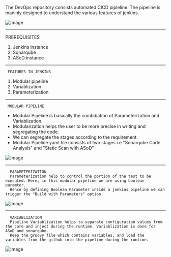The DevOps repository consists automated CICD pipleline. The pipeline is maninly designed to understand the various features of jenkins.

![image](https://user-images.githubusercontent.com/95271479/210201257-2566c04a-8c8a-4eaf-a04b-e70475c5f0c6.png)


     
   
___________________________________________________________________________________________________________________________________________________________________
PREREQUISITES

1) Jenkins instance
2) Sonarqube
3) ASoD instance

_____________________________________________________________________________________________________________________________________________________________________
     FEATURES IN JENKINS
 
1) Modular pipeline
2) Variablization
3) Parameterization


 _____________________________________________________________________________________________________________________________________________________________________
     MODULAR PIPELINE
     
* Modular Pipeline is basically the combibation of Parameterization and Variablization. 
* Modularization helps the user to be more precise in writing and segregating the code. 
* We can segregate the stages according to the requirement.
* Modular Pipeline yaml file consists of two stages i.e "Sonarqube Code Analysis" and "Static Scan with ASoD"

![image](https://user-images.githubusercontent.com/95271479/210201382-c680b096-8f53-42e0-ab9f-39980848a5fa.png)





______________________________________________________________________________________________________________________________________________________________________
      PARAMETERIZATION
      Parameterization help to control the portion of the test to be executed. Here, in this modular pipeline we are using boolean paramter.
      Hence by defining Boolean Parameter inside a jenkins pipeline we can trigger the "Build with Paramaters" option.
      
  ![image](https://user-images.githubusercontent.com/95271479/210201456-52fcb2c1-ac17-4a5d-a77c-e2b86eca8553.png)



      
___________________________________________________________________________________________________________________________________________________________________

      VARIABLIZATION
      Pipeline Variablization helps to separate configuration values from the core and inject during the runtime. Variablization is done for ASoD and sonarqube.
      Keep the groovy file which contains variables, and load the variables from the github into the pipeline during the runtime.
      
  ![image](https://user-images.githubusercontent.com/95271479/210199470-67df54cd-e7a7-4614-8a70-e9f0e8a6f5b8.png)
  
  
  


  
  
  
  
  


      


     
